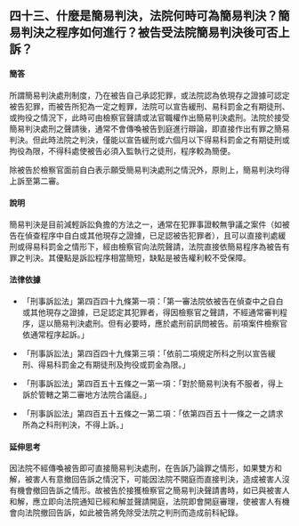 ## 四十三、什麼是簡易判決，法院何時可為簡易判決？簡易判決之程序如何進行？被告受法院簡易判決後可否上訴？

#### 簡答

所謂簡易判決處刑制度，乃在被告自己承認犯罪，或法院認為依現存之證據可認定被告犯罪，而被告所犯為一定之輕罪，法院可以宣告緩刑、易科罰金之有期徒刑、或拘役之情況下，此時可由檢察官聲請或法官職權作出簡易判決處刑。法院於接受簡易判決處刑之聲請後，通常不會傳喚被告到庭進行辯論，即直接作出有罪之簡易判決。但此時法院之判決，僅能以宣告緩刑或六個月以下得易科罰金之有期徒刑或拘役為限，不得科處使被告必須入監執行之徒刑，程序較為簡便。 

除被告於檢察官面前自白表示願受簡易判決處刑之情況外，原則上，簡易判決均得上訴至第二審。

#### 說明

簡易判決是目前減輕訴訟負擔的方法之一，通常在犯罪事證較無爭議之案件（如被告在偵查程序中自白或其他現存之證據，已足認被告犯罪者），且可以直接判處緩刑或得易科罰金之情形下，經由檢察官向法院聲請，法院直接依簡易程序為被告有罪之判決。其優點是訴訟程序相當簡短，缺點是被告權利較不受保障。

#### 法律依據

* 「刑事訴訟法」第四百四十九條第一項：「第一審法院依被告在偵查中之自白或其他現存之證據，已足認定其犯罪者，得因檢察官之聲請，不經通常審判程序，逕以簡易判決處刑。但有必要時，應於處刑前訊問被告。前項案件檢察官依通常程序起訴。」

* 「刑事訴訟法」第四百四十九條第三項：「依前二項規定所科之刑以宣告緩刑、得易科罰金之有期徒刑及拘役或罰金為限。」

* 「刑事訴訟法」第四百五十五條之一第一項：「對於簡易判決有不服者，得上訴於管轄之第二審地方法院合議庭。」

* 「刑事訴訟法」第四百五十五條之一第二項：「依第四百五十一條之一之請求所為之科刑判決，不得上訴。」

#### 延伸思考

因法院不經傳喚被告即可直接簡易判決處刑，在告訴乃論罪之情形，如果雙方和解，被害人有意撤回告訴之情況下，可能因法院不開庭而直接判決，造成被害人沒有機會撤回告訴之情形。故被告於接獲檢察官之簡易判決聲請書時，如已與被害人和解，應立即向法院通知已經和解並聲請開庭，法院即會開庭審理，使被害人有機會向法院撤回告訴，如此被告將免除受法院之判刑而造成前科紀錄。
